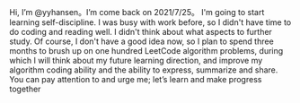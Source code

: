   Hi, I’m @yyhansen。I’m come back on 2021/7/25。
  I'm going to start learning self-discipline. I was busy with work before, so I didn't have time to do coding and reading well. 
I didn't think about what aspects to further study. Of course, I don't have a good idea now, so I plan to spend three months to 
brush up on one hundred LeetCode algorithm problems, during which I will think about my future learning direction, and improve my algorithm coding ability 
and the ability to express, summarize and share.
  You can pay attention to and urge me; let’s learn and make progress together
